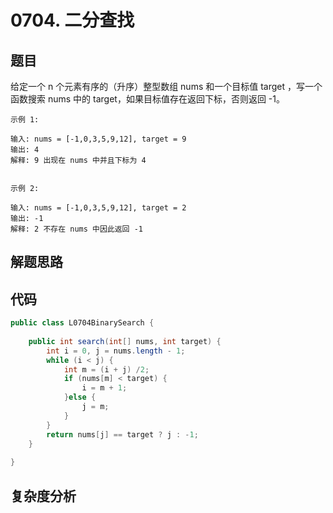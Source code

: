 # 0704. 二分查找

## 题目
给定一个 n 个元素有序的（升序）整型数组 nums 和一个目标值 target  ，写一个函数搜索 nums 中的 target，如果目标值存在返回下标，否则返回 -1。

```
示例 1:

输入: nums = [-1,0,3,5,9,12], target = 9
输出: 4
解释: 9 出现在 nums 中并且下标为 4


示例 2:

输入: nums = [-1,0,3,5,9,12], target = 2
输出: -1
解释: 2 不存在 nums 中因此返回 -1
```

## 解题思路


## 代码
```java
public class L0704BinarySearch {
        
    public int search(int[] nums, int target) {
        int i = 0, j = nums.length - 1;
        while (i < j) {
            int m = (i + j) /2;
            if (nums[m] < target) {
                i = m + 1;
            }else {
                j = m;
            }
        }
        return nums[j] == target ? j : -1;
    }
    
}
```

## 复杂度分析

